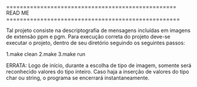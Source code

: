 ================================================== READ ME ===================================================

Tal projeto consiste na descriptografia de mensagens incluídas em imagens de extensão ppm e pgm. Para execução correta do projeto deve-se executar o projeto, dentro de seu diretório seguindo os seguintes passos:

1.make clean
2.make
3.make run

ERRATA: Logo de início, durante a escolha de tipo de imagem, somente será reconhecido valores do tipo inteiro. Caso haja a inserção de valores do tipo char ou string, o programa se encerrará instantaneamente.
